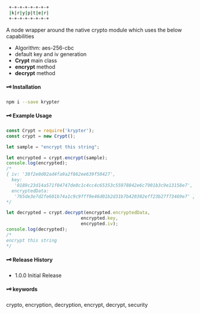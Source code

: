```sh
 +-+-+-+-+-+-+-+
 |k|r|y|p|t|e|r|
 +-+-+-+-+-+-+-+
```

A node wrapper around the native crypto module which uses the below capabilities
- Algorithm: aes-256-cbc
- default key and iv generation
- **Crypt** main class
- **encrypt** method
- **decrypt** method



#### 🗝 Installation
```sh
npm i --save krypter
```


#### 🗝 Example Usage
```js
const Crypt = require('krypter');
const crypt = new Crypt();

let sample = "encrypt this string";

let encrypted = crypt.encrypt(sample);
console.log(encrypted);
/* 
{ iv: '38f2e0d02ad4fa9a2f862ee639f50427',
  key:
   '0189c23d14a571f04747de0c1c4cc4c65353c55978842e6c7901b3c9e13158e7',
  encryptedData:
   '765de3e7d2fe601b74a1c9c9fff9e46d01b2d31b7b420302eff23b27f73469e7' }
*/

let decrypted = crypt.decrypt(encrypted.encryptedData, 
                            encrypted.key, 
                            encrypted.iv);
console.log(decrypted);
/*
encrypt this string
*/
```

#### 🗝 Release History
- 1.0.0 Initial Release

#### 🗝 keywords
crypto, encryption, decryption, encrypt, decrypt, security
